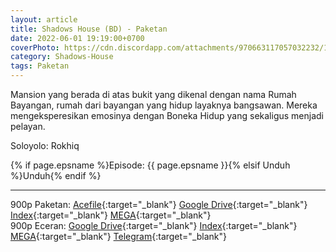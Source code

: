 ```yaml
---
layout: article
title: Shadows House (BD) - Paketan
date: 2022-06-01 19:19:00+0700
coverPhoto: https://cdn.discordapp.com/attachments/970663117057032232/1003664979641237574/mpv-shot0109.jpg
category: Shadows-House
tags: Paketan
---
```


Mansion yang berada di atas bukit yang dikenal dengan nama Rumah Bayangan, rumah dari bayangan yang hidup layaknya bangsawan. Mereka mengeksperesikan emosinya dengan Boneka Hidup yang sekaligus menjadi pelayan.

Soloyolo: Rokhiq

{% if page.epsname %}Episode: {{ page.epsname }}{% elsif Unduh %}Unduh{% endif %}

---
900p Paketan: [Acefile](https://acefile.co/f/76075409/a-1-shadows-house-bdx265-900ptruehd-7z
){:target="_blank"} [Google Drive](https://drive.google.com/file/d/1AbcokWyhUnqtY8RP4R_-XvnCXzsA3uAq/view?usp=sharing){:target="_blank"} [Index](https://proyek.a-1ddl.workers.dev/1:/%5BA-1%5D%20Shadows%20House%20%5BBD%5D%5Bx265%20900p%5D%5BTrueHD%5D.7z){:target="_blank"} [MEGA](https://mega.nz/file/l3oAETxD#wE0fjBn8nenog_bPUPeBGWYq9mi0-wAMZpKHDDydG70){:target="_blank"}<br>
900p Eceran: [Google Drive](https://drive.google.com/drive/folders/1AUy1JuHPoP6wHaI72h5Xj93r8UokXWm4?usp=sharing){:target="_blank"} [Index](https://proyek.a-1ddl.workers.dev/0:/Musim%20Semi%202021/%5BBD%5D/%5BA-1%5D%20Shadows%20House%20%5BBD%5D%5Bx265%20900p%5D%5BTrueHD%5D/){:target="_blank"} [MEGA](https://mega.nz/folder/ouYllDKa#TTtyMoN77Gdt163CB9EcRQ){:target="_blank"} [Telegram](https://t.me/a1fansub/110){:target="_blank"}
